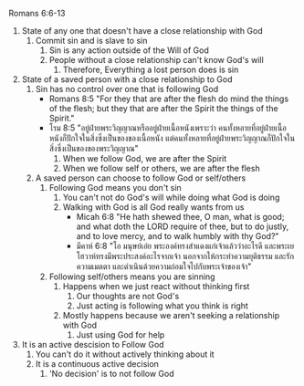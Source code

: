 Romans 6:6-13

1. State of any one that doesn't have a close relationship with God
    1. Commit sin and is slave to sin
        1. Sin is any action outside of the Will of God
        2. People without a close relationship can't know God's will
            1. Therefore, Everything a lost person does is sin
2. State of a saved person with a close relationship to God
    1. Sin has no control over one that is following God
        - Romans 8:5 "For they that are after the flesh do mind the things of the flesh; but they that are after the Spirit the things of the Spirit."
        - โรม 8:5 "อยู่ฝ่ายพระวิญญาณหรืออยู่ฝ่ายเนื้อหนังเพราะว่า คนทั้งหลายที่อยู่ฝ่ายเนื้อหนังก็ปักใจในสิ่งซึ่งเป็นของของเนื้อหนัง แต่คนทั้งหลายที่อยู่ฝ่ายพระวิญญาณก็ปักใจในสิ่งซึ่งเป็นของของพระวิญญาณ"
            1. When we follow God, we are after the Spirit
            2. When we follow self or others, we are after the flesh
    2. A saved person can choose to follow God or self/others
        1. Following God means you don't sin
            1. You can't not do God's will while doing what God is doing
            2. Walking with God is all God really wants from us
                - Micah 6:8 "He hath shewed thee, O man, what is good; and what doth the LORD require of thee, but to do justly, and to love mercy, and to walk humbly with thy God?"
                - มีคาห์ 6:8 "โอ มนุษย์เอ๋ย พระองค์ทรงสำแดงแก่เจ้าแล้วว่าอะไรดี และพระเยโฮวาห์ทรงมีพระประสงค์อะไรจากเจ้า นอกจากให้กระทำความยุติธรรม และรักความเมตตา และดำเนินด้วยความถ่อมใจไปกับพระเจ้าของเจ้า"
        2. Following self/others means you are sinning
            1. Happens when we just react without thinking first
                1. Our thoughts are not God's
                2. Just acting is following what you think is right
            2. Mostly happens because we aren't seeking a relationship with God
                1. Just using God for help
3. It is an active descision to Follow God
    1. You can't do it without actively thinking about it
    2. It is a continuous active decision
        1. 'No decision' is to not follow God
